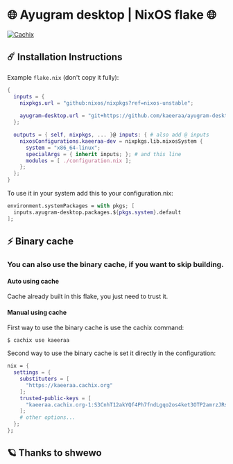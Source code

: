 # 🌐 Ayugram desktop | NixOS flake 🌐

[![Cachix](https://github.com/kaeeraa/ayugram-desktop/actions/workflows/cachix.yml/badge.svg?event=push)](https://github.com/kaeeraa/ayugram-desktop/actions/workflows/cachix.yml)

## ☄️ Installation Instructions

Example `flake.nix` (don't copy it fully):

```nix
{
  inputs = {
    nixpkgs.url = "github:nixos/nixpkgs?ref=nixos-unstable";
    
    ayugram-desktop.url = "git+https://github.com/kaeeraa/ayugram-desktop?submodules=1"; # add this
  };

  outputs = { self, nixpkgs, ... }@ inputs: { # also add @ inputs
    nixosConfigurations.kaeeraa-dev = nixpkgs.lib.nixosSystem {
      system = "x86_64-linux";
      specialArgs = { inherit inputs; }; # and this line
      modules = [ ./configuration.nix ];
    };
  };
}

```

To use it in your system add this to your configuration.nix: 

```nix
environment.systemPackages = with pkgs; [
  inputs.ayugram-desktop.packages.${pkgs.system}.default
];
```

## ⚡ Binary cache

### You can also use the binary cache, if you want to skip building.

#### Auto using cache

Cache already built in this flake, you just need to trust it.

#### Manual using cache

First way to use the binary cache is use the cachix command:

```shell
$ cachix use kaeeraa
```

Second way to use the binary cache is set it directly in the configuration:

```nix
nix = {
  settings = {
    substituters = [
      "https://kaeeraa.cachix.org"
    ];
    trusted-public-keys = [
      "kaeeraa.cachix.org-1:S3CnhT12akYQf4Ph7fndLgqo2os4ket3OTP2amrzJRs="
    ];
    # other options...
  };
};
```

## 🪐 Thanks to shwewo